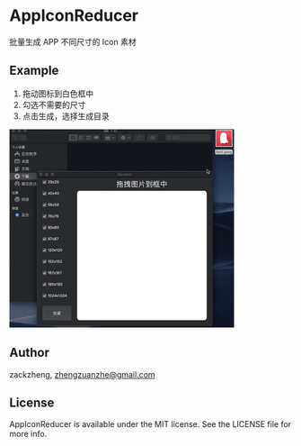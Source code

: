 # AppIconReducer
批量生成 APP 不同尺寸的 Icon 素材

## Example

1. 拖动图标到白色框中
2. 勾选不需要的尺寸
3. 点击生成，选择生成目录

![readme](https://github.com/sapphirezzz/AppIconReducer/blob/master/readme.gif)

## Author

zackzheng, zhengzuanzhe@gmail.com

## License

AppIconReducer is available under the MIT license. See the LICENSE file for more info.
